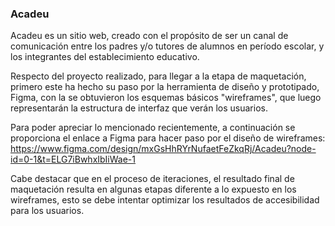 ### Acadeu

<p>
Acadeu es un sitio web, creado con el propósito de ser un canal de comunicación entre los padres y/o tutores de alumnos en período escolar, y los integrantes del establecimiento educativo.

Respecto del proyecto realizado, para llegar a la etapa de maquetación, primero este ha hecho su paso por la herramienta de diseño y prototipado, Figma, con la se obtuvieron los esquemas básicos "wireframes", que luego representarán la estructura de interfaz que verán los usuarios.

Para poder apreciar lo mencionado recientemente, a continuación se proporciona el enlace a Figma para hacer paso por el diseño de wireframes: https://www.figma.com/design/mxGsHhRYrNufaetFeZkqRj/Acadeu?node-id=0-1&t=ELG7iBwhxIbIiWae-1

Cabe destacar que en el proceso de iteraciones, el resultado final de maquetación resulta en algunas etapas diferente a lo expuesto en los wireframes, esto se debe intentar optimizar los resultados de accesibilidad para los usuarios.
</p>
